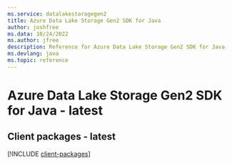 ```yaml
---
ms.service: datalakestoragegen2
title: Azure Data Lake Storage Gen2 SDK for Java
author: joshfree
ms.data: 10/24/2022
ms.author: jfree
description: Reference for Azure Data Lake Storage Gen2 SDK for Java
ms.devlang: java
ms.topic: reference
---
```

# Azure Data Lake Storage Gen2 SDK for Java - latest

## Client packages - latest
[!INCLUDE [client-packages](data-lake-storage-gen2-client-index.md)]
